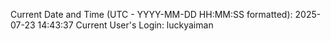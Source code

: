 Current Date and Time (UTC - YYYY-MM-DD HH:MM:SS formatted): 2025-07-23 14:43:37
Current User's Login: luckyaiman
